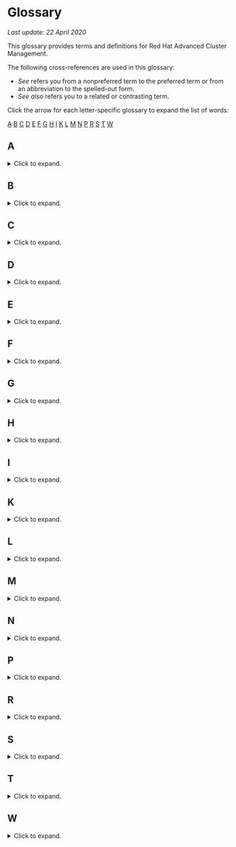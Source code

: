 
# Glossary
*Last update: 22 April 2020*



This glossary provides terms and definitions for Red Hat Advanced Cluster Management.

The following cross-references are used in this glossary:

- *See* refers you from a nonpreferred term to the preferred term or from an abbreviation to the spelled-out form.
- *See also* refers you to a related or contrasting term.

<!--If you do not want letter links at the top of your 
glossary, delete the
text between these comment tags.-->
Click the arrow for each letter-specific glossary to expand the list of words:

[A](#a)
[B](#b)
[C](#c)
[D](#d)
[E](#e)
[F](#f)
[G](#g)
[H](#h)
[I](#i)
[K](#k)
[L](#l)
[M](#m)
[N](#n)
[P](#p)
[R](#r)
[S](#s)
[T](#t)
[W](#w)

<!--end letter link tags-->

## A
<details><summary>Click to expand.</summary>
<p>

### API key

A unique code that is passed to an API to identify the calling application or user. An API key is used to track and control how the API is being used, for example, to prevent malicious use or abuse of the API.

### application

One or more computer programs or software components that provide a function in direct support of a specific business process or processes.

### audit log

A log file containing a record of system events and responses.

### availability zone

An operator-assigned, functionally independent segment of network infrastructure.

</p>
</details>

## B
<details><summary>Click to expand.</summary>
<p>

</p>
</details>

## C
<details><summary>Click to expand.</summary>
<p>

### catalog

A centralized location that can be used to browse for and install packages in a cluster.

### channel

A custom resource definition that points to repositories where Kubernetes resources are stored, such as a namespace, object store, or Helm repository. Channels use deployable resources to represent stored Kubernetes resources and Helm charts.

### cluster

A set of resources, worker nodes, networks, and storage devices that keep apps highly available and ready to deploy in containers.

### console

The graphical user interface for Red Hat Advanced Cluster Management.

### container

A system construct that allows users to simultaneously run separate logical operating system instances. Containers use layers of file systems to minimize image sizes and promote reuse. See also [image](#image), [layer](#layer), [registry](#registry).

### container image

In Docker, standalone, executable software, including code and system tools, that can be used to run an application.

### container orchestration

The process of managing the lifecycle of containers, including provisioning, deployment, and availability.

</p>
</details>

## D
<details><summary>Click to expand.</summary>
<p>

### deployable

A Kubernetes resource that contain templates that wrap other Kubernetes resources to be deployed. A deployable is also used to represent Helm charts.

### deployment

A process that retrieves the output of a build, packages the output with configuration properties, and installs the package in a pre-defined location so that it can be tested or run.

### DevOps

A software methodology that integrates application development and IT operations so that teams can deliver code faster to production and iterate continuously based on market feedback.

### Docker

An open platform that developers and system administrators can use to build, ship, and run distributed applications.
</p>
</details>

## E
<details><summary>Click to expand.</summary>
<p>

### endpoint

A network destination address that is exposed by Kubernetes resources, such as services and ingresses.

### extension

A package that contains a deployment process and its required scripts and files.

</p>
</details>

## F
<details><summary>Click to expand.</summary>
<p>

### fault tolerance

The ability of a system to continue to operate effectively after the failure of a component part. See also [high availability (HA)](#high-availability-ha).

</p>
</details>

## G
<details><summary>Click to expand.</summary>
<p>


</p>
</details>

## H
<details><summary>Click to expand.</summary>
<p>

### HA

See [high availability (HA)](#high-availability-ha).

### Helm chart

A Helm package that contains information for installing a set of Kubernetes resources into a Kubernetes cluster.

### Helm release

An instance of a Helm chart that runs in a Kubernetes cluster.

### Helm repository

A collection of charts.

### high availability (HA)

The ability of IT services to withstand all outages and continue providing processing capability according to some predefined service level. Covered outages include both planned events, such as maintenance and backups, and unplanned events, such as software failures, hardware failures, power failures, and disasters. See also [fault tolerance](#fault-tolerance).

### hybrid cloud

A cloud computing environment that consists of multiple public and private resources.

</p>
</details>

## I
<details><summary>Click to expand.</summary>
<p>

### image

A file system and its execution parameters that are used within a container runtime to create a container. The file system consists of a series of layers, combined at runtime, that are created as the image is built by successive updates. The image does not retain state as the container executes. See also [container](#container), [layer](#layer), [registry](#registry).

### image manager

A centralized location for managing images inside a cluster.

### inception container

See [installer container](#installer-container).


### ingress

A collection of rules to allow inbound connections to the Kubernetes cluster services.

### isolation

The process of confining workload deployments to dedicated virtual and physical resources to achieve multi-tenancy support.

### isolation segment

A division that can be used to separate applications as if they were in different deployments without the need for redundant management and network complexity.

### Istio

Open technology that provides a way for developers to seamlessly connect, manage and secure networks of different microservices, regardless of platform, source, or vendor.

</p>
</details>

## K
<details><summary>Click to expand.</summary>
<p>

### Klusterlet

Red Hat Advanced Cluster Management, the agent that is responsible for a single Kubernetes cluster.

### Kubernetes

An open-source orchestration tool for containers.

</p>
</details>

## L
<details><summary>Click to expand.</summary>
<p>

### layer

A changed version of a parent image. Images consist of layers, where the changed version is layered on top of the parent image to create the new image. See also [container](#container), [image](#image).

### load balancer

Software or hardware that distributes workload across a set of servers to ensure that servers are not overloaded. The load balancer also directs users to another server if the initial server fails.

</p>
</details>

## M
<details><summary>Click to expand.</summary>
<p>

### machine type (MT)

A configuration that is used to instantiate a virtual machine.

### management logging service

An ELK stack that is used to collect and store all Docker-captured logs.

### marketplace

A list of enabled services from which users can provision resources.

### mesh

A network topology in which devices are connected with many redundant interconnections between network nodes. Every node has a connection to every other node in the network.

### microclimate

An end-to-end, cloud-native solution for creating, building, testing, and deploying applications.

### microservice

A set of small, independent architectural components, each with a single purpose, that communicate over a common lightweight API.

### Minio

A lightweight, Amazon S3-compatible object storage server that can be used for storing unstructured data such as photos, videos, log files, backups, VMs, and container images.

### MT

See [machine type](#machine-type).

### multicloud

A cloud computing model in which an enterprise uses a combination of on-premises, private cloud, and public cloud architecture.

</p>
</details>

## N
<details><summary>Click to expand.</summary>
<p>

### namespace

A virtual cluster within a Kubernetes cluster that can be used to organize and divide resources across multiple users.

</p>
</details>

## P
<details><summary>Click to expand.</summary>
<p>

### placement policy

A policy that defines where the application components should be deployed and how many replicas there should be.

### placement rule

A rule that defines the target clusters where subscriptions are delivered.

### pod

A group of containers that are running on a Kubernetes cluster. A pod is a runnable unit of work, which can be a either a stand-alone application or a microservice.

### pod security policy

A policy that is used to set up cluster-level control over what a pod can do or what it can access.

### private cloud

A cloud computing environment in which access is limited to members of an enterprise and partner networks. See also [public cloud](#public-cloud).

### public cloud

A cloud computing environment in which access to standardized resources, such as infrastructure, multi-tenant hardware, and services, is available to subscribers on a pay-per-use basis. See also [private cloud](#private-cloud).

</p>
</details>

## R
<details><summary>Click to expand.</summary>
<p>

### RBAC

See [role-based access control](#role-based-access-control).

### registry

A public or private container image storage and distribution service. See also [container](#container), [image](#image).

### repo

See [repository (repo)](#repository-repo).

### repository (repo)

A persistent storage area for data and other application resources.

### resource

A physical or logical component that can be provisioned or reserved for an application or service instance. Examples of resources include database, accounts, and processor, memory, and storage limits.

### role-based access control (RBAC)

The process of restricting integral components of a system based on user authentication, roles, and permissions.
</p>
</details>

## S
<details><summary>Click to expand.</summary>
<p>

### service mesh

In Istio, an infrastructure layer that allows microservices to interact and communicate.

### subscription

A set of definitions that identify deployables within channels by using annotations, labels and versions. Then, the subscription places the deployables (template or referenced Helm chart) on the subscribed target clusters.

</p>
</details>

## T
<details><summary>Click to expand.</summary>
<p>

### team

An entity that groups users and resources.

</p>
</details>

## W
<details><summary>Click to expand.</summary>
<p>

### workload

A collection of virtual servers that perform a customer-defined collective purpose. A workload generally can be viewed as a multitiered application. Each workload is associated with a set of policies that define performance and energy consumption goals.
</p>
</details>

